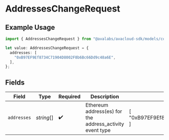 # AddressesChangeRequest

## Example Usage

```typescript
import { AddressesChangeRequest } from "@avalabs/avacloud-sdk/models/components";

let value: AddressesChangeRequest = {
  addresses: [
    "0xB97EF9Ef8734C71904D8002F8b6Bc66Dd9c48a6E",
  ],
};
```

## Fields

| Field                                                    | Type                                                     | Required                                                 | Description                                              | Example                                                  |
| -------------------------------------------------------- | -------------------------------------------------------- | -------------------------------------------------------- | -------------------------------------------------------- | -------------------------------------------------------- |
| `addresses`                                              | *string*[]                                               | :heavy_check_mark:                                       | Ethereum address(es) for the address_activity event type | [<br/>"0xB97EF9Ef8734C71904D8002F8b6Bc66Dd9c48a6E"<br/>] |